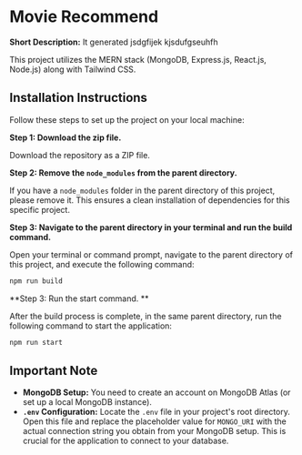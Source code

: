 # Movie Recommend

**Short Description:** It generated jsdgfijek kjsdufgseuhfh

This project utilizes the MERN stack (MongoDB, Express.js, React.js, Node.js) along with Tailwind CSS.

## Installation Instructions

Follow these steps to set up the project on your local machine:

**Step 1: Download the zip file.**

Download the repository as a ZIP file.

**Step 2: Remove the `node_modules` from the parent directory.**

If you have a `node_modules` folder in the parent directory of this project, please remove it. This ensures a clean installation of dependencies for this specific project.

**Step 3: Navigate to the parent directory in your terminal and run the build command.**

Open your terminal or command prompt, navigate to the parent directory of this project, and execute the following command:

```bash
npm run build
```

**Step 3: Run the start command. **

After the build process is complete, in the same parent directory, run the following command to start the application:

```bash
npm run start
```

## Important Note

* **MongoDB Setup:** You need to create an account on MongoDB Atlas (or set up a local MongoDB instance).
* **`.env` Configuration:** Locate the `.env` file in your project's root directory. Open this file and replace the placeholder value for `MONGO_URI` with the actual connection string you obtain from your MongoDB setup. This is crucial for the application to connect to your database.
